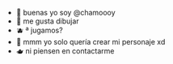 - 💟 buenas yo soy @chamoooy
- 🍄 me gusta dibujar
- 🫐 ª jugamos?
- 🦭 mmm yo solo quería crear mi personaje xd
- 🫖 ni piensen en contactarme

<!--- bye♡
